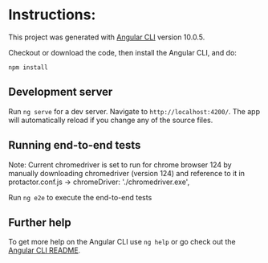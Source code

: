 # Instructions:

This project was generated with [Angular CLI](https://github.com/angular/angular-cli) version 10.0.5.

Checkout or download the code, then install the Angular CLI, and do:

`npm install`

## Development server

Run `ng serve` for a dev server. Navigate to `http://localhost:4200/`. The app will automatically reload if you change any of the source files.

## Running end-to-end tests

Note: Current chromedriver is set to run for chrome browser 124 by manually downloading chromedriver (version 124) and reference to it in protactor.conf.js -> chromeDriver: './chromedriver.exe',

Run `ng e2e` to execute the end-to-end tests

## Further help

To get more help on the Angular CLI use `ng help` or go check out the [Angular CLI README](https://github.com/angular/angular-cli/blob/master/README.md).
